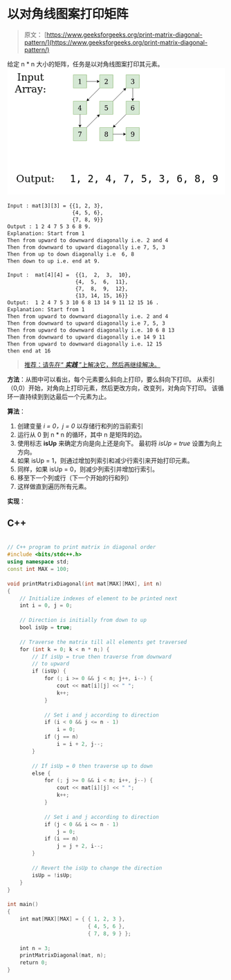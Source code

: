 # 以对角线图案打印矩阵

> 原文： [https://www.geeksforgeeks.org/print-matrix-diagonal-pattern/](https://www.geeksforgeeks.org/print-matrix-diagonal-pattern/)

给定 n * n 大小的矩阵，任务是以对角线图案打印其元素。
![](img/8c366008db60e6d58a5dde6eddec7b8a.png)

```
Input : mat[3][3] = {{1, 2, 3},
                     {4, 5, 6},
                     {7, 8, 9}}
Output : 1 2 4 7 5 3 6 8 9.
Explanation: Start from 1 
Then from upward to downward diagonally i.e. 2 and 4
Then from downward to upward diagonally i.e 7, 5, 3 
Then from up to down diagonally i.e  6, 8 
Then down to up i.e. end at 9.

Input :  mat[4][4] =  {{1,  2,  3,  10},
                      {4,  5,  6,  11},
                      {7,  8,  9,  12},
                      {13, 14, 15, 16}}
Output:  1 2 4 7 5 3 10 6 8 13 14 9 11 12 15 16 .
Explanation: Start from 1 
Then from upward to downward diagonally i.e. 2 and 4
Then from downward to upward diagonally i.e 7, 5, 3 
Then from upward to downward diagonally i.e. 10 6 8 13
Then from downward to upward diagonally i.e 14 9 11
Then from upward to downward diagonally i.e. 12 15
then end at 16

```

> [推荐：请先在“ ***实践*** ”上解决它，然后再继续解决。](https://practice.geeksforgeeks.org/problems/print-matrix-in-diagonal-pattern/1)

**方法**：从图中可以看出，每个元素要么斜向上打印，要么斜向下打印。 从索引（0,0）开始，对角向上打印元素，然后更改方向，改变列，对角向下打印。 该循环一直持续到到达最后一个元素为止。

**算法**：

1.  创建变量 *i = 0，j = 0* 以存储行和列的当前索引
2.  运行从 0 到 n * n 的循环，其中 n 是矩阵的边。
3.  使用标志 **isUp** 来确定方向是向上还是向下。 最初将 *isUp = true* 设置为向上方向。
4.  如果 isUp = 1，则通过增加列索引和减少行索引来开始打印元素。
5.  同样，如果 isUp = 0，则减少列索引并增加行索引。
6.  移至下一个列或行（下一个开始的行和列）
7.  这样做直到遍历所有元素。

**实现**：

## C++ 

```cpp

// C++ program to print matrix in diagonal order 
#include <bits/stdc++.h> 
using namespace std; 
const int MAX = 100; 

void printMatrixDiagonal(int mat[MAX][MAX], int n) 
{ 
    // Initialize indexes of element to be printed next 
    int i = 0, j = 0; 

    // Direction is initially from down to up 
    bool isUp = true; 

    // Traverse the matrix till all elements get traversed 
    for (int k = 0; k < n * n;) { 
        // If isUp = true then traverse from downward 
        // to upward 
        if (isUp) { 
            for (; i >= 0 && j < n; j++, i--) { 
                cout << mat[i][j] << " "; 
                k++; 
            } 

            // Set i and j according to direction 
            if (i < 0 && j <= n - 1) 
                i = 0; 
            if (j == n) 
                i = i + 2, j--; 
        } 

        // If isUp = 0 then traverse up to down 
        else { 
            for (; j >= 0 && i < n; i++, j--) { 
                cout << mat[i][j] << " "; 
                k++; 
            } 

            // Set i and j according to direction 
            if (j < 0 && i <= n - 1) 
                j = 0; 
            if (i == n) 
                j = j + 2, i--; 
        } 

        // Revert the isUp to change the direction 
        isUp = !isUp; 
    } 
} 

int main() 
{ 
    int mat[MAX][MAX] = { { 1, 2, 3 }, 
                          { 4, 5, 6 }, 
                          { 7, 8, 9 } }; 

    int n = 3; 
    printMatrixDiagonal(mat, n); 
    return 0; 
} 

```